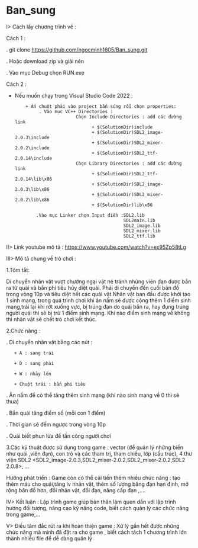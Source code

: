 # Ban_sung
I> Cách lấy chương trình về :

Cách 1 :

. git clone https://github.com/ngocminh1605/Ban_sung.git

. Hoặc download zip và giải nén

. Vào mục Debug chọn RUN.exe

Cách 2 :
* Nếu muốn chạy trong Visual Studio Code 2022 :

          + Ấn chuột phải vào project bắn súng rồi chọn properties: 
               . Vào mục VC++ Directories : 
                             Chọn Include Directories : add các đường link 
                                   + $(SolutionDir)include
                                   + $(SolutionDir)SDL2_image-2.0.3\include
                                   + $(SolutionDir)SDL2_mixer-2.0.2\include 
                                   + $(SolutionDir)SDL2_ttf-2.0.14\include
                             Chọn Library Directories : add các đường link
                                   + $(SolutionDir)SDL2_ttf-2.0.14\lib\x86
                                   + $(SolutionDir)SDL2_image-2.0.3\lib\x86 
                                   + $(SolutionDir)SDL2_mixer-2.0.2\lib\x86
                                   + $(SolutionDir)lib\x86
                                   
              .Vào mục Linker chọn Input điền :SDL2.lib
                                               SDL2main.lib
                                               SDL2_image.lib
                                               SDL2_mixer.lib
                                               SDL2_ttf.lib
             
II> Link youtube mô tả : https://www.youtube.com/watch?v=ex95Zp58tLg

III> Mô tả chung về trò chơi :

1.Tóm tắt:

Di chuyển nhân vật vượt chướng ngại vật né tránh những viên đạn được bắn ra từ quái và bắn phi tiêu hủy diệt quái. Phải di chuyển đến cuối bản đồ trong vòng 10p và tiêu diệt hết các quái vật.Nhân vật ban đầu được khởi tạo 1 sinh mạng, trong quá trình chơi khi ăn nấm sẽ được cộng thêm 1 điểm sinh mạng,trái lại khi rớt xuống vực, bị trúng đạn do quái bắn ra, hay đụng trúng người quái thì sẽ bị trừ 1 điểm sinh mạng. Khi nào điểm sinh mạng về không thì nhân vật sẽ chết trò chơi kết thúc. 

2.Chức năng :

. Di chuyển nhân vật bằng các nút :

       + A : sang trái
       
       + D : sang phải
       
       + W : nhảy lên
       
       + Chuột trái : bắn phi tiêu
       
. Ăn nấm để có thể tăng thêm sinh mạng (khi nào sinh mạng về 0 thì sẽ thua)

. Bắn quái tăng điểm số (mỗi con 1 điểm)

. Thời gian sẽ đếm ngược trong vòng 10p

. Quái biết phun lửa để tấn công người chơi


3.Các kỹ thuật được sử dụng trong game : vector (để quản lý những biến như quái ,viên đạn), con trỏ và các tham trị, tham chiếu, lớp (cấu trúc), 4 thư viện SDL2 <SDL2_image-2.0.3,SDL2_mixer-2.0.2,SDL2_mixer-2.0.2,SDL2 2.0.8>, ...

Hướng phát triển : Game còn có thể cải tiến thêm nhiều chức năng : tạo thêm máu cho quái,tăng lv nhân vật, thêm số lượng băng đạn hạn định,  mở rộng bản đồ hơn, đổi nhân vật, đổi đạn, nâng cấp đạn ,....

IV> Kết luận : Lập trình game giúp bản thân làm quen dần với lập trình hướng đối tượng, nâng cao kỹ năng code, biết cách quản lý các chức năng trong game,...

V> Điều tâm đắc rút ra khi hoàn thiện game : Xử lý gần hết được những chức năng mà mình đã đặt ra cho game , biết cách tách 1 chương trình lớn thành nhiều file để dễ dàng quản lý 


       
  


